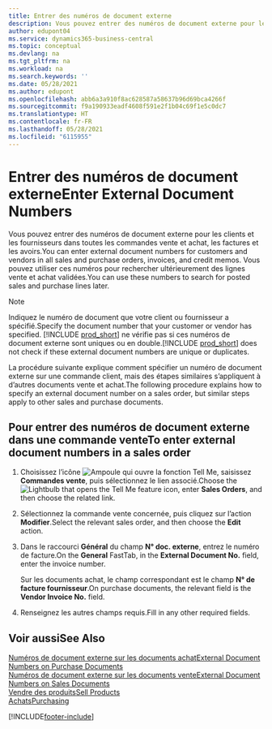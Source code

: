 ```yaml
---
title: Entrer des numéros de document externe
description: Vous pouvez entrer des numéros de document externe pour les clients et les fournisseurs dans toutes les commandes vente et achat, les factures et les avoirs. Vous pouvez utiliser ces numéros pour rechercher ultérieurement des lignes vente et achat validées.
author: edupont04
ms.service: dynamics365-business-central
ms.topic: conceptual
ms.devlang: na
ms.tgt_pltfrm: na
ms.workload: na
ms.search.keywords: ''
ms.date: 05/28/2021
ms.author: edupont
ms.openlocfilehash: abb6a3a910f8ac628587a58637b96d69bca4266f
ms.sourcegitcommit: f9a190933eadf4608f591e2f1b04c69f1e5c0dc7
ms.translationtype: HT
ms.contentlocale: fr-FR
ms.lasthandoff: 05/28/2021
ms.locfileid: "6115955"
---
```

# <a name="enter-external-document-numbers"></a><span data-ttu-id="58fbc-104">Entrer des numéros de document externe</span><span class="sxs-lookup"><span data-stu-id="58fbc-104">Enter External Document Numbers</span></span>

<span data-ttu-id="58fbc-105">Vous pouvez entrer des numéros de document externe pour les clients et les fournisseurs dans toutes les commandes vente et achat, les factures et les avoirs.</span><span class="sxs-lookup"><span data-stu-id="58fbc-105">You can enter external document numbers for customers and vendors in all sales and purchase orders, invoices, and credit memos.</span></span> <span data-ttu-id="58fbc-106">Vous pouvez utiliser ces numéros pour rechercher ultérieurement des lignes vente et achat validées.</span><span class="sxs-lookup"><span data-stu-id="58fbc-106">You can use these numbers to search for posted sales and purchase lines later.</span></span>  

> [!NOTE]
> <span data-ttu-id="58fbc-107">Indiquez le numéro de document que votre client ou fournisseur a spécifié.</span><span class="sxs-lookup"><span data-stu-id="58fbc-107">Specify the document number that your customer or vendor has specified.</span></span> <span data-ttu-id="58fbc-108">[!INCLUDE [prod_short](includes/prod_short.md)] ne vérifie pas si ces numéros de document externe sont uniques ou en double.</span><span class="sxs-lookup"><span data-stu-id="58fbc-108">[!INCLUDE [prod_short](includes/prod_short.md)] does not check if these external document numbers are unique or duplicates.</span></span>

<span data-ttu-id="58fbc-109">La procédure suivante explique comment spécifier un numéro de document externe sur une commande client, mais des étapes similaires s’appliquent à d’autres documents vente et achat.</span><span class="sxs-lookup"><span data-stu-id="58fbc-109">The following procedure explains how to specify an external document number on a sales order, but similar steps apply to other sales and purchase documents.</span></span>

## <a name="to-enter-external-document-numbers-in-a-sales-order"></a><span data-ttu-id="58fbc-110">Pour entrer des numéros de document externe dans une commande vente</span><span class="sxs-lookup"><span data-stu-id="58fbc-110">To enter external document numbers in a sales order</span></span>  

1. <span data-ttu-id="58fbc-111">Choisissez l’icône ![Ampoule qui ouvre la fonction Tell Me](media/ui-search/search_small.png "Dites-moi ce que vous voulez faire"), saisissez **Commandes vente**, puis sélectionnez le lien associé.</span><span class="sxs-lookup"><span data-stu-id="58fbc-111">Choose the ![Lightbulb that opens the Tell Me feature](media/ui-search/search_small.png "Tell me what you want to do") icon, enter **Sales Orders**, and then choose the related link.</span></span>  
2. <span data-ttu-id="58fbc-112">Sélectionnez la commande vente concernée, puis cliquez sur l’action **Modifier**.</span><span class="sxs-lookup"><span data-stu-id="58fbc-112">Select the relevant sales order, and then choose the **Edit** action.</span></span>  
3. <span data-ttu-id="58fbc-113">Dans le raccourci **Général** du champ **N° doc. externe**, entrez le numéro de facture.</span><span class="sxs-lookup"><span data-stu-id="58fbc-113">On the **General** FastTab, in the **External Document No.** field, enter the invoice number.</span></span>  

    <span data-ttu-id="58fbc-114">Sur les documents achat, le champ correspondant est le champ **N° de facture fournisseur**.</span><span class="sxs-lookup"><span data-stu-id="58fbc-114">On purchase documents, the relevant field is the **Vendor Invoice No.** field.</span></span>
4. <span data-ttu-id="58fbc-115">Renseignez les autres champs requis.</span><span class="sxs-lookup"><span data-stu-id="58fbc-115">Fill in any other required fields.</span></span>  

## <a name="see-also"></a><span data-ttu-id="58fbc-116">Voir aussi</span><span class="sxs-lookup"><span data-stu-id="58fbc-116">See Also</span></span>

[<span data-ttu-id="58fbc-117">Numéros de document externe sur les documents achat</span><span class="sxs-lookup"><span data-stu-id="58fbc-117">External Document Numbers on Purchase Documents</span></span>](purchasing-ext-doc-no.md)  
[<span data-ttu-id="58fbc-118">Numéros de document externe sur les documents vente</span><span class="sxs-lookup"><span data-stu-id="58fbc-118">External Document Numbers on Sales Documents</span></span>](sales-how-invoice-sales.md#external-document-numbers)  
[<span data-ttu-id="58fbc-119">Vendre des produits</span><span class="sxs-lookup"><span data-stu-id="58fbc-119">Sell Products</span></span>](sales-how-sell-products.md)  
[<span data-ttu-id="58fbc-120">Achats</span><span class="sxs-lookup"><span data-stu-id="58fbc-120">Purchasing</span></span>](purchasing-manage-purchasing.md)  

[!INCLUDE[footer-include](includes/footer-banner.md)]